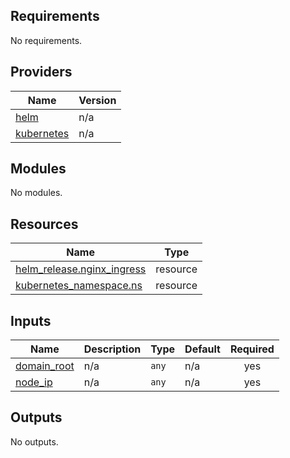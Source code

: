 <!-- BEGIN_TF_DOCS -->
## Requirements

No requirements.

## Providers

| Name | Version |
|------|---------|
| <a name="provider_helm"></a> [helm](#provider\_helm) | n/a |
| <a name="provider_kubernetes"></a> [kubernetes](#provider\_kubernetes) | n/a |

## Modules

No modules.

## Resources

| Name | Type |
|------|------|
| [helm_release.nginx_ingress](https://registry.terraform.io/providers/hashicorp/helm/latest/docs/resources/release) | resource |
| [kubernetes_namespace.ns](https://registry.terraform.io/providers/hashicorp/kubernetes/latest/docs/resources/namespace) | resource |

## Inputs

| Name | Description | Type | Default | Required |
|------|-------------|------|---------|:--------:|
| <a name="input_domain_root"></a> [domain\_root](#input\_domain\_root) | n/a | `any` | n/a | yes |
| <a name="input_node_ip"></a> [node\_ip](#input\_node\_ip) | n/a | `any` | n/a | yes |

## Outputs

No outputs.
<!-- END_TF_DOCS -->